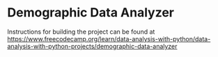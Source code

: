 # Demographic Data Analyzer

Instructions for building the project can be found at https://www.freecodecamp.org/learn/data-analysis-with-python/data-analysis-with-python-projects/demographic-data-analyzer